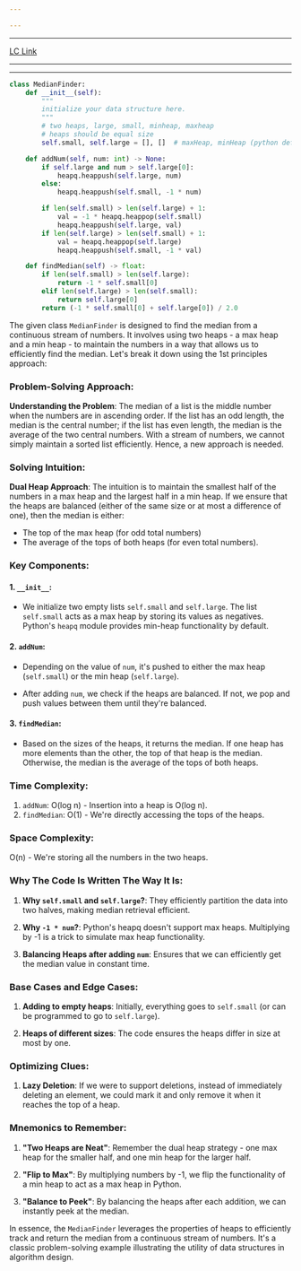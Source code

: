 ```yaml
---

---
```

---
[LC Link](https://leetcode.com/problems/find-median-from-data-stream/)

---
---

```python
class MedianFinder:
    def __init__(self):
        """
        initialize your data structure here.
        """
        # two heaps, large, small, minheap, maxheap
        # heaps should be equal size
        self.small, self.large = [], []  # maxHeap, minHeap (python default)

    def addNum(self, num: int) -> None:
        if self.large and num > self.large[0]:
            heapq.heappush(self.large, num)
        else:
            heapq.heappush(self.small, -1 * num)

        if len(self.small) > len(self.large) + 1:
            val = -1 * heapq.heappop(self.small)
            heapq.heappush(self.large, val)
        if len(self.large) > len(self.small) + 1:
            val = heapq.heappop(self.large)
            heapq.heappush(self.small, -1 * val)

    def findMedian(self) -> float:
        if len(self.small) > len(self.large):
            return -1 * self.small[0]
        elif len(self.large) > len(self.small):
            return self.large[0]
        return (-1 * self.small[0] + self.large[0]) / 2.0

```

The given class `MedianFinder` is designed to find the median from a continuous stream of numbers. It involves using two heaps - a max heap and a min heap - to maintain the numbers in a way that allows us to efficiently find the median. Let's break it down using the 1st principles approach:

### Problem-Solving Approach:

**Understanding the Problem**: The median of a list is the middle number when the numbers are in ascending order. If the list has an odd length, the median is the central number; if the list has even length, the median is the average of the two central numbers. With a stream of numbers, we cannot simply maintain a sorted list efficiently. Hence, a new approach is needed.

### Solving Intuition:

**Dual Heap Approach**: The intuition is to maintain the smallest half of the numbers in a max heap and the largest half in a min heap. If we ensure that the heaps are balanced (either of the same size or at most a difference of one), then the median is either:
- The top of the max heap (for odd total numbers)
- The average of the tops of both heaps (for even total numbers).

### Key Components:

#### 1. `__init__`:

- We initialize two empty lists `self.small` and `self.large`. The list `self.small` acts as a max heap by storing its values as negatives. Python's `heapq` module provides min-heap functionality by default.

#### 2. `addNum`:

- Depending on the value of `num`, it's pushed to either the max heap (`self.small`) or the min heap (`self.large`).
  
- After adding `num`, we check if the heaps are balanced. If not, we pop and push values between them until they're balanced.

#### 3. `findMedian`:

- Based on the sizes of the heaps, it returns the median. If one heap has more elements than the other, the top of that heap is the median. Otherwise, the median is the average of the tops of both heaps.

### Time Complexity:

1. `addNum`: O(log n) - Insertion into a heap is O(log n).
2. `findMedian`: O(1) - We're directly accessing the tops of the heaps.

### Space Complexity:

O(n) - We're storing all the numbers in the two heaps.

### Why The Code Is Written The Way It Is:

1. **Why `self.small` and `self.large`?**: They efficiently partition the data into two halves, making median retrieval efficient.

2. **Why `-1 * num`?**: Python's heapq doesn't support max heaps. Multiplying by -1 is a trick to simulate max heap functionality.

3. **Balancing Heaps after adding `num`**: Ensures that we can efficiently get the median value in constant time.

### Base Cases and Edge Cases:

1. **Adding to empty heaps**: Initially, everything goes to `self.small` (or can be programmed to go to `self.large`).

2. **Heaps of different sizes**: The code ensures the heaps differ in size at most by one.

### Optimizing Clues:

1. **Lazy Deletion**: If we were to support deletions, instead of immediately deleting an element, we could mark it and only remove it when it reaches the top of a heap.

### Mnemonics to Remember:

1. **"Two Heaps are Neat"**: Remember the dual heap strategy - one max heap for the smaller half, and one min heap for the larger half.

2. **"Flip to Max"**: By multiplying numbers by -1, we flip the functionality of a min heap to act as a max heap in Python.

3. **"Balance to Peek"**: By balancing the heaps after each addition, we can instantly peek at the median.

In essence, the `MedianFinder` leverages the properties of heaps to efficiently track and return the median from a continuous stream of numbers. It's a classic problem-solving example illustrating the utility of data structures in algorithm design.